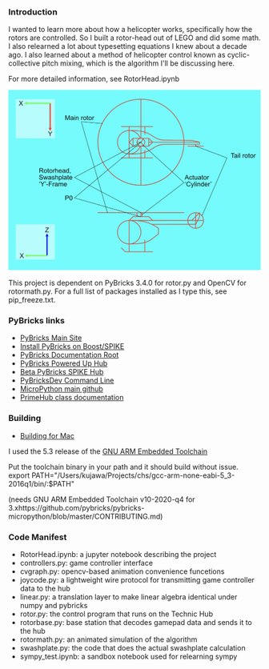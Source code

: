 ### Introduction
 
I wanted to learn more about how a helicopter works, specifically how the rotors are controlled.  So I built a rotor-head out of LEGO and did some math.  I also relearned a lot about typesetting equations I knew about a decade ago.  I also learned about a method of helicopter control known as cyclic-collective pitch mixing, which is the algorithm I'll be discussing here.

For more detailed information, see RotorHead.ipynb

![Helicopter](helidiag.jpg)

This project is dependent on PyBricks 3.4.0 for rotor.py and OpenCV for rotormath.py.  For a full
list of packages installed as I type this, see pip_freeze.txt.

### PyBricks links
* [PyBricks Main Site](https://pybricks.com)
* [Install PyBricks on Boost/SPIKE](https://pybricks.com/install/spike-mindstorms/)
* [PyBricks Documentation Root](https://docs.pybricks.com/en/latest/)
* [PyBricks Powered Up Hub](https://docs.pybricks.com/en/latest/hubs/technichub.html)
* [Beta PyBricks SPIKE Hub](https://github.com/pybricks/support/issues/591)
* [PyBricksDev Command Line](https://github.com/pybricks/pybricksdev)
* [MicroPython main github](https://github.com/micropython/micropython)
* [PrimeHub class documentation](https://docs.pybricks.com/en/latest/hubs/primehub.html)

### Building
* [Building for Mac](https://github.com/pybricks/pybricks-micropython/blob/work/CONTRIBUTING.md)

I used the 5.3 release of the [GNU ARM Embedded Toolchain](https://launchpad.net/gcc-arm-embedded/5.0/5-2016-q1-update)

Put the toolchain binary in your path and it should build without issue.
export PATH="/Users/kujawa/Projects/chs/gcc-arm-none-eabi-5_3-2016q1/bin/:$PATH"

(needs GNU ARM Embedded Toolchain v10-2020-q4
 for 3.xhttps://github.com/pybricks/pybricks-micropython/blob/master/CONTRIBUTING.md)
 
### Code Manifest
 - RotorHead.ipynb: a jupyter notebook describing the project
 - controllers.py: game controller interface
 - cvgraph.py: opencv-based animation convenience funcetions
 - joycode.py: a lightweight wire protocol for transmitting game controller data to the hub
 - linear.py: a translation layer to make linear algebra identical under numpy and pybricks
 - rotor.py: the control program that runs on the Technic Hub
 - rotorbase.py: base station that decodes gamepad data and sends it to the hub
 - rotormath.py: an animated simulation of the algorithm
 - swashplate.py: the code that does the actual swashplate calculation
 - sympy_test.ipynb: a sandbox notebook used for relearning sympy
